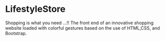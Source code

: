 # LifestyleStore
Shopping is what you need ...!!
The front end of an innovative shopping website loaded with colorful gestures based on the use of HTML,CSS, and Bootstrap.
